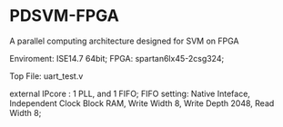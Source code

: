 # PDSVM-FPGA
A parallel computing architecture designed for SVM on FPGA

Enviroment: ISE14.7 64bit;
FPGA: spartan6lx45-2csg324; 

Top File: uart_test.v

external IPcore : 1 PLL, and 1 FIFO;
                 FIFO setting: Native Inteface, Independent Clock Block RAM, Write Width 8, Write Depth 2048, Read Width 8;
